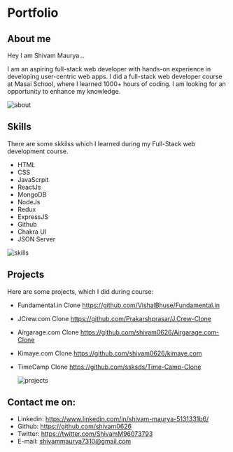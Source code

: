 # Portfolio 

## About me 

Hey I am Shivam Maurya...

I am an aspiring full-stack web developer with hands-on experience in developing user-centric web apps. I did a full-stack web developer course at Masai School, where I learned 1000+ hours of coding. I am looking for an opportunity to enhance my knowledge.

![about](https://user-images.githubusercontent.com/101569590/190901478-570f917e-fcfa-4560-990f-7cf142625e32.PNG)


## Skills 

There are some skkilss which I learned during my Full-Stack web development course.
 - HTML
 - CSS
 - JavaScrpit
 - ReactJs
 - MongoDB
 - NodeJs
 - Redux
 - ExpressJS
 - Github
 - Chakra UI
 - JSON Server  


 
 ![skills](https://user-images.githubusercontent.com/101569590/190901488-441c9762-1f40-4671-a44f-5308848cc49c.PNG)

 

## Projects 
Here are some projects, which I did during course:
 - Fundamental.in Clone
    https://github.com/VishalBhuse/Fundamental.in
 - JCrew.com Clone
    https://github.com/Prakarshprasar/J.Crew-Clone
 - Airgarage.com Clone
    https://github.com/shivam0626/Airgarage.com-Clone
 - Kimaye.com  Clone
    https://github.com/shivam0626/kimaye.com
 - TimeCamp Clone
    https://github.com/ssksds/Time-Camp-Clone
   
   
   
    ![projects](https://user-images.githubusercontent.com/101569590/193472145-0ba7903a-95e5-402a-a0fc-64c28b7d6a43.PNG)



## Contact me on:

 - Linkedin: https://www.linkedin.com/in/shivam-maurya-5131331b6/
 - Github: https://github.com/shivam0626
 - Twitter: https://twitter.com/ShivamM96073793
 - E-mail: shivammaurya7310@gmail.com
